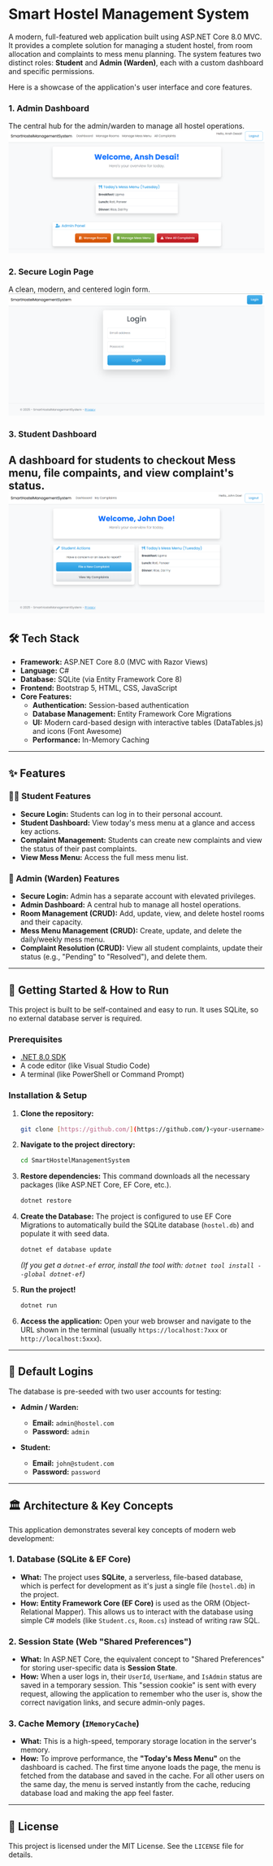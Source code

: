 # Smart Hostel Management System

A modern, full-featured web application built using ASP.NET Core 8.0 MVC. It provides a complete solution for managing a student hostel, from room allocation and complaints to mess menu planning. The system features two distinct roles: **Student** and **Admin (Warden)**, each with a custom dashboard and specific permissions.

Here is a showcase of the application's user interface and core features.

### 1. Admin Dashboard
The central hub for the admin/warden to manage all hostel operations.
![Admin Dashboard](./assets/admin_panel.png)

### 2. Secure Login Page
A clean, modern, and centered login form.
![Login Page](./assets/login_screen.png)

### 3. Student Dashboard
A dashboard for students to checkout Mess menu, file compaints, and view complaint's status.
![Interactive Data Table](./assets/student_screen.png)
---

## 🛠️ Tech Stack

* **Framework:** ASP.NET Core 8.0 (MVC with Razor Views)
* **Language:** C#
* **Database:** SQLite (via Entity Framework Core 8)
* **Frontend:** Bootstrap 5, HTML, CSS, JavaScript
* **Core Features:**
    * **Authentication:** Session-based authentication
    * **Database Management:** Entity Framework Core Migrations
    * **UI:** Modern card-based design with interactive tables (DataTables.js) and icons (Font Awesome)
    * **Performance:** In-Memory Caching

---

## ✨ Features

### 🧑‍🎓 Student Features
* **Secure Login:** Students can log in to their personal account.
* **Student Dashboard:** View today's mess menu at a glance and access key actions.
* **Complaint Management:** Students can create new complaints and view the status of their past complaints.
* **View Mess Menu:** Access the full mess menu list.

### 👮 Admin (Warden) Features
* **Secure Login:** Admin has a separate account with elevated privileges.
* **Admin Dashboard:** A central hub to manage all hostel operations.
* **Room Management (CRUD):** Add, update, view, and delete hostel rooms and their capacity.
* **Mess Menu Management (CRUD):** Create, update, and delete the daily/weekly mess menu.
* **Complaint Resolution (CRUD):** View all student complaints, update their status (e.g., "Pending" to "Resolved"), and delete them.

---

## 🚀 Getting Started & How to Run

This project is built to be self-contained and easy to run. It uses SQLite, so no external database server is required.

### Prerequisites
* [.NET 8.0 SDK](https://dotnet.microsoft.com/en-us/download/dotnet/8.0)
* A code editor (like Visual Studio Code)
* A terminal (like PowerShell or Command Prompt)

### Installation & Setup

1.  **Clone the repository:**
    ```bash
    git clone [https://github.com/](https://github.com/)<your-username>/SmartHostelManagementSystem.git
    ```

2.  **Navigate to the project directory:**
    ```bash
    cd SmartHostelManagementSystem
    ```

3.  **Restore dependencies:**
    This command downloads all the necessary packages (like ASP.NET Core, EF Core, etc.).
    ```bash
    dotnet restore
    ```

4.  **Create the Database:**
    The project is configured to use EF Core Migrations to automatically build the SQLite database (`hostel.db`) and populate it with seed data.
    ```bash
    dotnet ef database update
    ```
    *(If you get a `dotnet-ef` error, install the tool with: `dotnet tool install --global dotnet-ef`)*

5.  **Run the project!**
    ```bash
    dotnet run
    ```

6.  **Access the application:**
    Open your web browser and navigate to the URL shown in the terminal (usually `https://localhost:7xxx` or `http://localhost:5xxx`).

---

## 🔑 Default Logins

The database is pre-seeded with two user accounts for testing:

* **Admin / Warden:**
    * **Email:** `admin@hostel.com`
    * **Password:** `admin`

* **Student:**
    * **Email:** `john@student.com`
    * **Password:** `password`

---

## 🏛️ Architecture & Key Concepts

This application demonstrates several key concepts of modern web development:

### 1. Database (SQLite & EF Core)
* **What:** The project uses **SQLite**, a serverless, file-based database, which is perfect for development as it's just a single file (`hostel.db`) in the project.
* **How:** **Entity Framework Core (EF Core)** is used as the ORM (Object-Relational Mapper). This allows us to interact with the database using simple C# models (like `Student.cs`, `Room.cs`) instead of writing raw SQL.

### 2. Session State (Web "Shared Preferences")
* **What:** In ASP.NET Core, the equivalent concept to "Shared Preferences" for storing user-specific data is **Session State**.
* **How:** When a user logs in, their `UserId`, `UserName`, and `IsAdmin` status are saved in a temporary session. This "session cookie" is sent with every request, allowing the application to remember who the user is, show the correct navigation links, and secure admin-only pages.

### 3. Cache Memory (`IMemoryCache`)
* **What:** This is a high-speed, temporary storage location in the server's memory.
* **How:** To improve performance, the **"Today's Mess Menu"** on the dashboard is cached. The first time anyone loads the page, the menu is fetched from the database and saved in the cache. For all other users on the same day, the menu is served instantly from the cache, reducing database load and making the app feel faster.

---

## 📄 License

This project is licensed under the MIT License. See the `LICENSE` file for details.